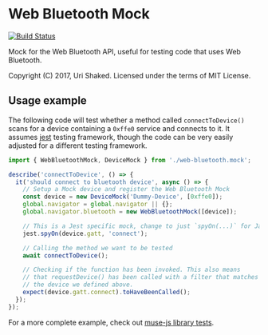 # Web Bluetooth Mock

[![Build Status](https://travis-ci.org/urish/web-bluetooth-mock.png?branch=master)](https://travis-ci.org/urish/web-bluetooth-mock)

Mock for the Web Bluetooth API, useful for testing code that uses Web Bluetooth.

Copyright (C) 2017, Uri Shaked. Licensed under the terms of MIT License.

## Usage example

The following code will test whether a method called `connectToDevice()`
scans for a device containing a `0xffe0` service and connects to it. 
It assumes [jest](https://facebook.github.io/jest/) testing framework, though the code
can be very easily adjusted for a different testing framework.

```javascript
import { WebBluetoothMock, DeviceMock } from './web-bluetooth.mock';

describe('connectToDevice', () => {
  it('should connect to bluetooth device', async () => {
    // Setup a Mock device and register the Web Bluetooth Mock
    const device = new DeviceMock('Dummy-Device', [0xffe0]);
    global.navigator = global.navigator || {};
    global.navigator.bluetooth = new WebBluetoothMock([device]);

    // This is a Jest specific mock, change to just `spyOn(...)` for Jasmine
    jest.spyOn(device.gatt, 'connect');

    // Calling the method we want to be tested
    await connectToDevice();

    // Checking if the function has been invoked. This also means
    // that requestDevice() has been called with a filter that matches
    // the device we defined above.
    expect(device.gatt.connect).toHaveBeenCalled();
  });
});
```

For a more complete example, check out [muse-js library tests](https://github.com/urish/muse-js/blob/master/src/muse.spec.ts).
